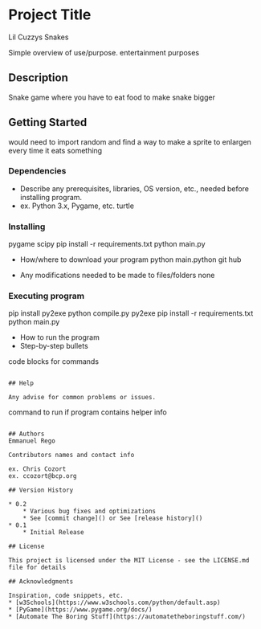 # Project Title
Lil Cuzzys Snakes

Simple overview of use/purpose.
entertainment purposes

## Description
Snake game where you have to eat food to make snake bigger

## Getting Started
would need to import random and find a way to make a sprite to enlargen every time it eats something
### Dependencies

* Describe any prerequisites, libraries, OS version, etc., needed before installing program.
* ex. Python 3.x, Pygame, etc. turtle

### Installing
pygame
scipy
pip install -r requirements.txt
python main.py

* How/where to download your program
python main.python
git hub

* Any modifications needed to be made to files/folders
none

### Executing program
pip install py2exe
python compile.py py2exe
pip install -r requirements.txt
python main.py
* How to run the program
* Step-by-step bullets

code blocks for commands
```

## Help

Any advise for common problems or issues.
```
command to run if program contains helper info
```

## Authors
Emmanuel Rego

Contributors names and contact info

ex. Chris Cozort  
ex. ccozort@bcp.org

## Version History

* 0.2
    * Various bug fixes and optimizations
    * See [commit change]() or See [release history]()
* 0.1
    * Initial Release

## License

This project is licensed under the MIT License - see the LICENSE.md file for details

## Acknowledgments

Inspiration, code snippets, etc.
* [w3Schools](https://www.w3schools.com/python/default.asp)
* [PyGame](https://www.pygame.org/docs/)
* [Automate The Boring Stuff](https://automatetheboringstuff.com/)
